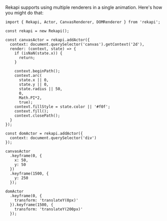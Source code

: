  Rekapi supports using multiple renderers in a single animation.  Here's how you might do that:

    import { Rekapi, Actor, CanvasRenderer, DOMRenderer } from 'rekapi';

    const rekapi = new Rekapi();

    const canvasActor = rekapi.addActor({
      context: document.querySelector('canvas').getContext('2d'),
      render: (context, state) => {
        if (isNaN(state.x)) {
          return;
        }

        context.beginPath();
        context.arc(
          state.x || 0,
          state.y || 0,
          state.radius || 50,
          0,
          Math.PI*2,
          true);
        context.fillStyle = state.color || '#f0f';
        context.fill();
        context.closePath();
      }
    });

    const domActor = rekapi.addActor({
      context: document.querySelector('div')
    });

    canvasActor
      .keyframe(0, {
        x: 50,
        y: 50
      })
      .keyframe(1500, {
        y: 250
      });

    domActor
      .keyframe(0, {
        transform: 'translateY(0px)'
      }).keyframe(1500, {
        transform: 'translateY(200px)'
      });
